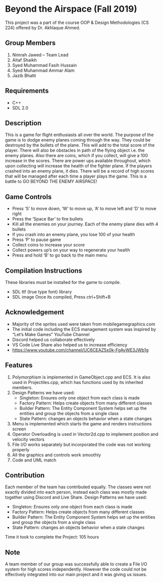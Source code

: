 # Beyond the Airspace (Fall 2019)

This project was a part of the course OOP & Design Methodologies (CS 224) offered by Dr. Akhlaque Ahmed.

## Group Members
1.	Nimrah Jawed – Team Lead 
2.	Altaf Shaikh 
3.	Syed Muhammad Fasih Hussain 
4.	Syed Muhammad Ammar Alam 
5.	Jazib Bhatti 

## Requirements
- C++
- SDL 2.0

## Description
This is a game for flight enthusiasts all over the world. The purpose of the game is to dodge enemy planes coming through the way. They could be destroyed by the bullets of the plane. This will add to the total score of the player. There will also be obstacles in path of the flying object i.e. the enemy planes. Also there are coins, which if you collect, will give a 100 increase in the scores. There are power ups available throughout, which upon collecting will increase the health of the fighter plane. If the players crashed into an enemy plane, it dies. There will be a record of high scores that will be managed after each time a player plays the game. This is a battle to GO BEYOND THE ENEMY AIRSPACE! 

## Game Controls
-	Press ‘S’ to move down, ‘W’ to move up, ‘A’ to move left and ‘D’ to move right
-	Press the ‘Space Bar’ to fire bullets
-	Kill all the enemies on your journey. Each of the enemy plane dies with 4 bullets
-	If you crash into an enemy plane, you lose 100 of your health
-	Press ‘P’ to pause game
-	Collect coins to increase your score 
-	Collect powers up’s on your way to regenerate your health
-	Press and hold ‘B’ to go back to the main menu


## Compilation Instructions
These libraries must be installed for the game to compile.
-	SDL ttf (true type font) library 
-	SDL image
Once its compiled, Press ctrl+Shift+B

## Acknowledgement
- Majority of the sprites used were taken from mobilegamegraphics.com 
- The initial code including the ECS management system was inspired by “Let’s Make Games” YouTube Channel
- Discord helped us collaborate effectively 
- VS Code Live Share also helped us to increase efficiency 
- https://www.youtube.com/channel/UC6CEAZ5x0k-FgAvWE3JWb1g

## Features
1.	Polymorphism is implemented in GameObject.cpp and ECS. It is also used in Projectiles.cpp, which has functions used by its inherited members. 
2.	Design Patterns we have used:
    -	Singleton: Ensures only one object from each class is made
    -	Factory Pattern: Helps create objects from many different classes
    -	Builder Pattern: The Entity Component System helps set up the entities and group the objects from a single class
    -	State Pattern: changes an objects behavior when a state changes 
3.	Menu is implemented which starts the game and renders instructions screen
4.	Operator Overloading is used in Vector2d.cpp to implement position and velocity vectors
5.	File I/O works separately but incorporated the code was not working properly
6.	All the graphics and controls work smoothly
7.	Code and UML match 

## Contribution
Each member of the team has contributed equally. The classes were not exactly divided into each person, instead each class was mostly made together using Discord and Live Share. 
Design Patterns we have used:
-	Singleton: Ensures only one object from each class is made
-	Factory Pattern: Helps create objects from many different classes
-	Builder Pattern: The Entity Component System helps set up the entities and group the objects from a single class
-	State Pattern: changes an objects behavior when a state changes 

Time it took to complete the Project: 105 hours 

## Note
A team member of our group was successfully able to create a File I/O system for high scores independently. However the code could not be effectively integrated into our main project and it was giving us issues. 